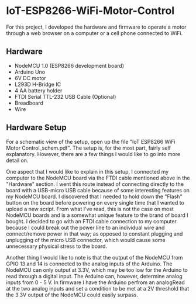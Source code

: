 # IoT-ESP8266-WiFi-Motor-Control

For this project, I developed the hardware and firmware to operate a motor through a web browser
on a computer or a cell phone connected to WiFi.

## Hardware

* NodeMCU 1.0 (ESP8266 development board)
* Arduino Uno
* 6V DC motor
* L293D H-Bridge IC
* 4 AA battery holder
* FTDI Serial TTL-232 USB Cable (Optional)
* Breadboard
* Wire

## Hardware Setup

For a schematic view of the setup, open up the file "IoT ESP8266 WiFi Motor Control_schem.pdf". The setup is, for
the most part, fairly self explanatory. However, there are a few things I would like to go into more detail on.

One aspect that I would like to explain in this setup, I connected my computer to the NodeMCU board via the FTDI 
cable mentioned above in the "Hardware" section. I went this route instead of connecting directly to the board with
a USB-micro USB cable because of some interesting features on my NodeMCU board. I discovered that I needed to hold down 
the "Flash" button on the board before powering on every single time that I wanted to upload a new script. From what
I've read, this is not the case on most NodeMCU boards and is a somewhat unique feature to the brand of board I bought.
I decided to go with an FTDI cable connection to my computer because I could break out the power line to an individual wire 
and connect/remove power in that way; as opposed to constant plugging and unplugging of the micro USB connector, which 
would cause some unnecessary physical stress to the board.

Another thing I would like to note is that the output of the NodeMCU from GPIO 13 and 14 is connected to the analog inputs
of the Arduino. The NodeMCU can only output at 3.3V, which may be too low for the Arduino to read through a digital input.
The Arduino can, however, determine analog inputs from 0 - 5 V. In firmware I have the Arduino perfrom an analogRead at the
two analog inputs and set a condition to be met at a 2V threshold that the 3.3V output of the NodeMCU could easily surpass.
